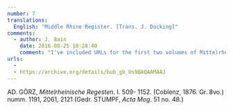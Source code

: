 ```yaml
---
number: 7
translations:
  English: "Middle Rhine Register. [Trans. J. Docking]"
comments:
  - author: J. Bain
    date: 2016-08-25 10:28:40
    comment: "I've included URLs for the first two volumes of Mittelrheinische Regesten."
urls:
  - 
  - https://archive.org/details/bub_gb_Us9BAQAAMAAJ
---
```


AD. GÖRZ, <em>Mittelrheinische Regesten</em>. I. 509- 1152. (Coblenz, 1876. Gr. 8vo.) numm. 1191, 2061, 2121 (Gedr. STUMPF, <em>Acta Mog</em>. 51 no. 48.)
